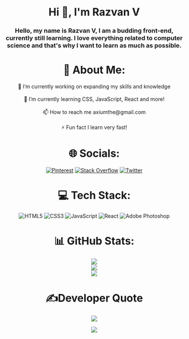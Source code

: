 <h1 align="center">Hi 👋, I'm Razvan V</h1>
<h3 align="center">Hello, my name is Razvan V, I am a budding front-end, currently still learning. I love everything related to computer science and that's why I want to learn as much as possible.</h3>
<h1 align="center"> 💫 About Me: </h1>

<p align="center">🔭 I’m currently working on expanding my skills and knowledge<br>
<br>
🌱 I’m currently learning CSS, JavaScript, React and more!<br>
<br>
📫 How to reach me axiumthe@gmail.com<br>
<br>
⚡ Fun fact I learn very fast!<br>
</p>

<h1 align="center"> 🌐 Socials: </h1>
<div align="center">

[![Pinterest](https://img.shields.io/badge/Pinterest-%23E60023.svg?logo=Pinterest&logoColor=white)](https://pinterest.com/RazvanVltn)
[![Stack Overflow](https://img.shields.io/badge/-Stackoverflow-FE7A16?logo=stack-overflow&logoColor=white)](https://stackoverflow.com/users/aXiuM)
[![Twitter](https://img.shields.io/badge/Twitter-%231DA1F2.svg?logo=Twitter&logoColor=white)](https://twitter.com/RazvanVltn)
</div>

<h1 align="center"> 💻 Tech Stack: </h1>
<div align="center">

![HTML5](https://img.shields.io/badge/html5-%23E34F26.svg?style=for-the-badge&logo=html5&logoColor=white) 
![CSS3](https://img.shields.io/badge/css3-%231572B6.svg?style=for-the-badge&logo=css3&logoColor=white) 
![JavaScript](https://img.shields.io/badge/javascript-%23323330.svg?style=for-the-badge&logo=javascript&logoColor=%23F7DF1E) 
![React](https://img.shields.io/badge/react-%2320232a.svg?style=for-the-badge&logo=react&logoColor=%2361DAFB)
![Adobe Photoshop](https://img.shields.io/badge/adobephotoshop-%2331A8FF.svg?style=for-the-badge&logo=adobephotoshop&logoColor=white)
</div>
<h1 align="center">📊 GitHub Stats: </h1>
<div align="center">

![](https://github-readme-stats.vercel.app/api?username=axi5m&theme=react&hide_border=true&include_all_commits=true&count_private=true)<br/>
![](https://github-readme-streak-stats.herokuapp.com/?user=axi5m&theme=react&hide_border=true)<br/>
![](https://github-readme-stats.vercel.app/api/top-langs/?username=axi5m&theme=react&hide_border=true&include_all_commits=true&count_private=true&layout=compact)
</div>

<h1 align="center">✍️Developer Quote </h1>
<div align="center">

![](https://quotes-github-readme.vercel.app/api?type=horizontal&theme=radical)
</div>

<div align="center">

[![](https://visitcount.itsvg.in/api?id=axi5m&icon=3&color=0)](https://visitcount.itsvg.in)
</div>
